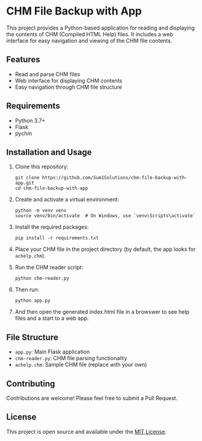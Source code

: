 # CHM File Backup with App

This project provides a Python-based application for reading and displaying the contents of CHM (Compiled HTML Help) files. It includes a web interface for easy navigation and viewing of the CHM file contents.

## Features

- Read and parse CHM files
- Web interface for displaying CHM contents
- Easy navigation through CHM file structure

## Requirements

- Python 3.7+
- Flask
- pychm

## Installation and Usage

1. Clone this repository:
   ```
   git clone https://github.com/Sum1Solutions/chm-file-backup-with-app.git
   cd chm-file-backup-with-app
   ```

2. Create and activate a virtual environment:
   ```
   python -m venv venv
   source venv/bin/activate  # On Windows, use `venv\Scripts\activate`
   ```

3. Install the required packages:
   ```
   pip install -r requirements.txt
   ```

4. Place your CHM file in the project directory (by default, the app looks for `achelp.chm`).

5. Run the CHM reader script:
   ```
   python chm-reader.py
   ```

6. Then run:
   ```
   python app.py
   ```

7. And then open the generated index.html file in a browswer to see help files and a start to a web app.

## File Structure

- `app.py`: Main Flask application
- `chm-reader.py`: CHM file parsing functionality
- `achelp.chm`: Sample CHM file (replace with your own)

## Contributing

Contributions are welcome! Please feel free to submit a Pull Request.

## License

This project is open source and available under the [MIT License](LICENSE).
